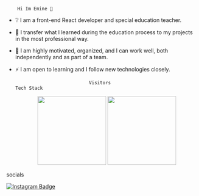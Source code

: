         Hi Im Emine 👋
- ❔ I am a front-end React developer and special education teacher.
- 🌱 I transfer what I learned during the education process to my projects in the most professional way.
- 👯 I am highly motivated, organized, and I can work well, both independently and as part of a team.
- ⚡ I am open to learning and I follow new technologies closely.
 
                                 Visitors                                                              Tech Stack
                               
  <p align="center">
      <img height="180em" src="https://github-readme-stats.vercel.app/api?username=EmineRola&theme=blue-green&show_icons=true&count_private=true)"/>
      <img height="180em" src="https://github-readme-stats-eight-theta.vercel.app/api/top-langs/?username=EmineRola&layout=compact&langs_count=8&theme=blue-green"/>
</p>
 
 
 



   socials
   
   [![Instagram Badge](https://img.shields.io/badge/-Instagram-C13584?style=flat-quare&labelColor=C13584&logo=instagram&logoColor=white&link=link)]([link](https://www.instagram.com/emine_gucluerr/?igshid=YWJhMjlhZTc%3D)) 
   
  

   
   
    
    
   
